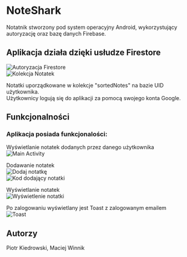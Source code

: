 # NoteShark

Notatnik stworzony pod system operacyjny Android, wykorzystujący autoryzację oraz bazę danych Firebase.<br/>

## Aplikacja działa dzięki usłudze Firestore <br/>
![Autoryzacja Firestore](Screenshots/FirestoreAuth.png)<br/>
![Kolekcja Notatek](Screenshots/FirestoreCollections.png)<br/>

Notatki uporządkowane w kolekcje "sortedNotes" na bazie UID użytkownika.<br/>
Użytkownicy logują się do aplikacji za pomocą swojego konta Google.<br/>

## Funkcjonalności
### Aplikacja posiada funkcjonalości:<br/>
Wyświetlanie notatek dodanych przez danego użytkownika<br/>
![Main Activity](Screenshots/MainActivity.png)


Dodawanie notatek<br/>
![Dodaj notatkę](Screenshots/AddNote.png)<br/>
![Kod dodający notatki](Screenshots/AddNoteCode.png)<br/>


Wyświetlanie notatek<br/>
![Wyświetlenie notatki](Screenshots/ShowNote.png)<br/>


Po zalogowaniu wyświetlany jest Toast z zalogowanym emailem<br/>
![Toast](Screenshots/ToastLogin.png)<br/>



## Autorzy
Piotr Kiedrowski, Maciej Winnik
